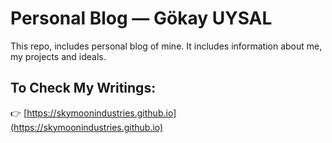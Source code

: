 # Personal Blog — Gökay UYSAL

This repo, includes personal blog of mine.
It includes information about me, my projects and ideals.

## To Check My Writings:

👉 [https://skymoonindustries.github.io](https://skymoonindustries.github.io)

 
